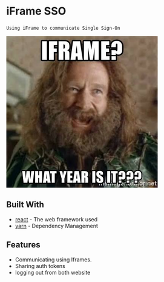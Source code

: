 # iFrame SSO

    Using iFrame to communicate Single Sign-On

![Alt text](https://github.com/ComradeCat24/iFrame-SSO/blob/main/iframe-meme.jpeg)

## Built With

-   [react](https://reactjs.org/) - The web framework used
-   [yarn](https://yarnpkg.com/) - Dependency Management

## Features

-   Communicating using Iframes.
-   Sharing auth tokens
-   logging out from both website
